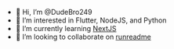 - 👋 Hi, I’m @DudeBro249
- 👀 I’m interested in Flutter, NodeJS, and Python
- 🌱 I’m currently learning [NextJS](https://nextjs.org/)
- 💞️ I’m looking to collaborate on [runreadme](https://github.com/DudeBro249/runreadme)

<!---
DudeBro249/DudeBro249 is a ✨ special ✨ repository because its `README.md` (this file) appears on your GitHub profile.
You can click the Preview link to take a look at your changes.
--->
